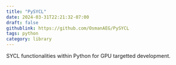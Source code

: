 ```yaml
---
title: "PySYCL"
date: 2024-03-31T22:21:32-07:00
draft: false
githublink: https://github.com/OsmanAEG/PySYCL
tags: python
category: library
---
```


 SYCL functionalities within Python for GPU targetted development. 
